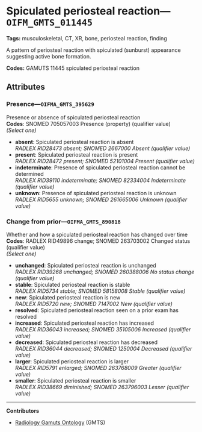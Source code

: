 # Spiculated periosteal reaction—`OIFM_GMTS_011445`

**Tags:** musculoskeletal, CT, XR, bone, periosteal reaction, finding

A pattern of periosteal reaction with spiculated (sunburst) appearance suggesting active bone formation.

**Codes:** GAMUTS 11445 spiculated periosteal reaction

## Attributes

### Presence—`OIFMA_GMTS_395629`

Presence or absence of spiculated periosteal reaction  
**Codes**: SNOMED 705057003 Presence (property) (qualifier value)  
*(Select one)*

- **absent**: Spiculated periosteal reaction is absent  
_RADLEX RID28473 absent; SNOMED 2667000 Absent (qualifier value)_
- **present**: Spiculated periosteal reaction is present  
_RADLEX RID28472 present; SNOMED 52101004 Present (qualifier value)_
- **indeterminate**: Presence of spiculated periosteal reaction cannot be determined  
_RADLEX RID39110 indeterminate; SNOMED 82334004 Indeterminate (qualifier value)_
- **unknown**: Presence of spiculated periosteal reaction is unknown  
_RADLEX RID5655 unknown; SNOMED 261665006 Unknown (qualifier value)_

### Change from prior—`OIFMA_GMTS_890818`

Whether and how a spiculated periosteal reaction has changed over time  
**Codes**: RADLEX RID49896 change; SNOMED 263703002 Changed status (qualifier value)  
*(Select one)*

- **unchanged**: Spiculated periosteal reaction is unchanged  
_RADLEX RID39268 unchanged; SNOMED 260388006 No status change (qualifier value)_
- **stable**: Spiculated periosteal reaction is stable  
_RADLEX RID5734 stable; SNOMED 58158008 Stable (qualifier value)_
- **new**: Spiculated periosteal reaction is new  
_RADLEX RID5720 new; SNOMED 7147002 New (qualifier value)_
- **resolved**: Spiculated periosteal reaction seen on a prior exam has resolved  
- **increased**: Spiculated periosteal reaction has increased  
_RADLEX RID36043 increased; SNOMED 35105006 Increased (qualifier value)_
- **decreased**: Spiculated periosteal reaction has decreased  
_RADLEX RID36044 decreased; SNOMED 1250004 Decreased (qualifier value)_
- **larger**: Spiculated periosteal reaction is larger  
_RADLEX RID5791 enlarged; SNOMED 263768009 Greater (qualifier value)_
- **smaller**: Spiculated periosteal reaction is smaller  
_RADLEX RID38669 diminished; SNOMED 263796003 Lesser (qualifier value)_

---

**Contributors**

- [Radiology Gamuts Ontology](https://gamuts.net/) (GMTS)